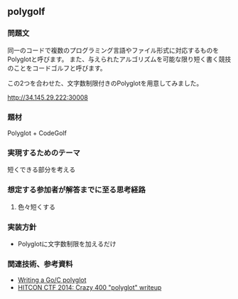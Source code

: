 ## polygolf
### 問題文
同一のコードで複数のプログラミング言語やファイル形式に対応するものをPolyglotと呼びます。
また、与えられたアルゴリズムを可能な限り短く書く競技のことをコードゴルフと呼びます。

この2つを合わせた、文字数制限付きのPolyglotを用意してみました。

http://34.145.29.222:30008

### 題材
Polyglot + CodeGolf

### 実現するためのテーマ
短くできる部分を考える

### 想定する参加者が解答までに至る思考経路
1. 色々短くする

### 実装方針
- Polyglotに文字数制限を加えるだけ

### 関連技術、参考資料
- [Writing a Go/C polyglot](https://blog.nelhage.com/post/a-go-c-polyglot/)
- [HITCON CTF 2014: Crazy 400 "polyglot" writeup](https://hxp.io/blog/7/HITCON-CTF-2014-Crazy-500-polyglot-writeup/)
